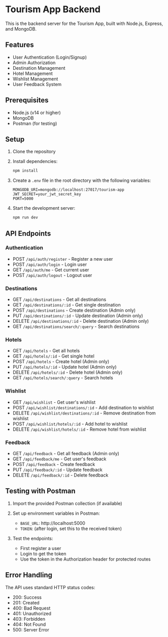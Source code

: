 # Tourism App Backend

This is the backend server for the Tourism App, built with Node.js, Express, and MongoDB.

## Features

- User Authentication (Login/Signup)
- Admin Authorization
- Destination Management
- Hotel Management
- Wishlist Management
- User Feedback System

## Prerequisites

- Node.js (v14 or higher)
- MongoDB
- Postman (for testing)

## Setup

1. Clone the repository
2. Install dependencies:
   ```bash
   npm install
   ```

3. Create a `.env` file in the root directory with the following variables:
   ```
   MONGODB_URI=mongodb://localhost:27017/tourism-app
   JWT_SECRET=your_jwt_secret_key
   PORT=5000
   ```

4. Start the development server:
   ```bash
   npm run dev
   ```

## API Endpoints

### Authentication
- POST `/api/auth/register` - Register a new user
- POST `/api/auth/login` - Login user
- GET `/api/auth/me` - Get current user
- POST `/api/auth/logout` - Logout user

### Destinations
- GET `/api/destinations` - Get all destinations
- GET `/api/destinations/:id` - Get single destination
- POST `/api/destinations` - Create destination (Admin only)
- PUT `/api/destinations/:id` - Update destination (Admin only)
- DELETE `/api/destinations/:id` - Delete destination (Admin only)
- GET `/api/destinations/search/:query` - Search destinations

### Hotels
- GET `/api/hotels` - Get all hotels
- GET `/api/hotels/:id` - Get single hotel
- POST `/api/hotels` - Create hotel (Admin only)
- PUT `/api/hotels/:id` - Update hotel (Admin only)
- DELETE `/api/hotels/:id` - Delete hotel (Admin only)
- GET `/api/hotels/search/:query` - Search hotels

### Wishlist
- GET `/api/wishlist` - Get user's wishlist
- POST `/api/wishlist/destinations/:id` - Add destination to wishlist
- DELETE `/api/wishlist/destinations/:id` - Remove destination from wishlist
- POST `/api/wishlist/hotels/:id` - Add hotel to wishlist
- DELETE `/api/wishlist/hotels/:id` - Remove hotel from wishlist

### Feedback
- GET `/api/feedback` - Get all feedback (Admin only)
- GET `/api/feedback/me` - Get user's feedback
- POST `/api/feedback` - Create feedback
- PUT `/api/feedback/:id` - Update feedback
- DELETE `/api/feedback/:id` - Delete feedback

## Testing with Postman

1. Import the provided Postman collection (if available)
2. Set up environment variables in Postman:
   - `BASE_URL`: http://localhost:5000
   - `TOKEN`: (after login, set this to the received token)

3. Test the endpoints:
   - First register a user
   - Login to get the token
   - Use the token in the Authorization header for protected routes

## Error Handling

The API uses standard HTTP status codes:
- 200: Success
- 201: Created
- 400: Bad Request
- 401: Unauthorized
- 403: Forbidden
- 404: Not Found
- 500: Server Error 